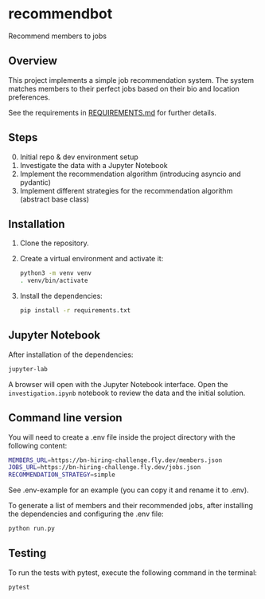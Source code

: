 # recommendbot

Recommend members to jobs

## Overview

This project implements a simple job recommendation system. The system matches members to their perfect jobs based on their bio and location preferences.

See the requirements in [REQUIREMENTS.md](REQUIREMENTS.md) for further details.

## Steps

0. Initial repo & dev environment setup
1. Investigate the data with a Jupyter Notebook
2. Implement the recommendation algorithm (introducing asyncio and pydantic)
3. Implement different strategies for the recommendation algorithm (abstract base class)

## Installation

1. Clone the repository.
2. Create a virtual environment and activate it:

    ```sh
    python3 -m venv venv
    . venv/bin/activate
    ```

3. Install the dependencies:

    ```sh
    pip install -r requirements.txt
    ```

## Jupyter Notebook

After installation of the dependencies:

```sh  
jupyter-lab
```

A browser will open with the Jupyter Notebook interface. Open the `investigation.ipynb` notebook to review the data and the initial solution.

## Command line version

You will need to create a .env file inside the project directory with the following content:

```sh
MEMBERS_URL=https://bn-hiring-challenge.fly.dev/members.json
JOBS_URL=https://bn-hiring-challenge.fly.dev/jobs.json
RECOMMENDATION_STRATEGY=simple
```

See .env-example for an example (you can copy it and rename it to .env).

To generate a list of members and their recommended jobs, after installing the dependencies and configuring the .env file:

```sh
python run.py
```

## Testing

To run the tests with pytest, execute the following command in the terminal:
```sh
pytest
```
